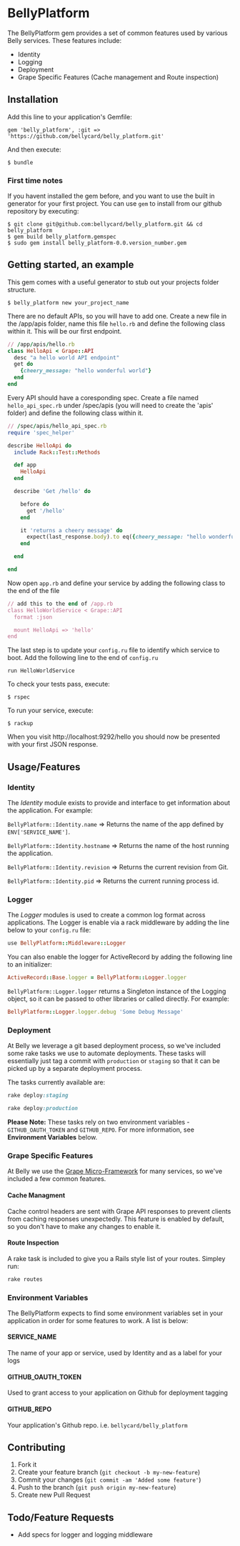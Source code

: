 # BellyPlatform

The BellyPlatform gem provides a set of common features used by various Belly services. These features include:

* Identity
* Logging
* Deployment
* Grape Specific Features (Cache management and Route inspection)

## Installation

Add this line to your application's Gemfile:

    gem 'belly_platform', :git => 'https://github.com/bellycard/belly_platform.git'

And then execute:

    $ bundle

### First time notes

If you havent installed the gem before, and you want to use the built in generator for your first project.  You can use `gem` to install  from our github repository by executing:

    $ git clone git@github.com:bellycard/belly_platform.git && cd belly_platform
    $ gem build belly_platform.gemspec
    $ sudo gem install belly_platform-0.0.version_number.gem

## Getting started, an example

This gem comes with a useful generator to stub out your projects folder structure.

    $ belly_platform new your_project_name

There are no default APIs, so you will have to add one.  Create a new file in the /app/apis folder, name this file `hello.rb` and define the following class within it. This will be our first endpoint.

```ruby
// /app/apis/hello.rb
class HelloApi < Grape::API
  desc "a hello world API endpoint"
  get do
    {cheery_message: "hello wonderful world"}
  end
end
```

Every API should have a coresponding spec. Create a file named `hello_api_spec.rb` under /spec/apis (you will need to create the 'apis' folder) and define the following class within it.

```ruby
// /spec/apis/hello_api_spec.rb
require 'spec_helper'

describe HelloApi do
  include Rack::Test::Methods

  def app
    HelloApi
  end

  describe 'Get /hello' do

    before do
      get '/hello'
    end

    it 'returns a cheery message' do
      expect(last_response.body).to eq({cheery_message: "hello wonderful world"}.to_json)
    end

  end

end
```

Now open `app.rb` and define your service by adding the following class to the end of the file

```ruby
// add this to the end of /app.rb
class HelloWorldService < Grape::API
  format :json

  mount HelloApi => 'hello'
end
```

The last step is to update your `config.ru` file to identify which service to boot.  Add the following line to the end of `config.ru`

    run HelloWorldService

To check your tests pass, execute:

    $ rspec

To run your service, execute:

    $ rackup

When you visit http://localhost:9292/hello you should now be presented with your first JSON response.

## Usage/Features

### Identity
The *Identity* module exists to provide and interface to get information about the application. For example:

`BellyPlatform::Identity.name` => Returns the name of the app defined by `ENV['SERVICE_NAME']`.

`BellyPlatform::Identity.hostname` => Returns the name of the host running the application.

`BellyPlatform::Identity.revision` => Returns the current revision from Git.

`BellyPlatform::Identity.pid` => Returns the current running process id.

### Logger
The *Logger* modules is used to create a common log format across applications. The Logger is enable via a rack middleware by adding the line below to your `config.ru` file:

```ruby
use BellyPlatform::Middleware::Logger
```

You can also enable the logger for ActiveRecord by adding the following line to an initializer:

```ruby
ActiveRecord::Base.logger = BellyPlatform::Logger.logger
```

`BellyPlatform::Logger.logger` returns a Singleton instance of the Logging object, so it can be passed to other libraries or called directly. For example:

```ruby
BellyPlatform::Logger.logger.debug 'Some Debug Message'
```

### Deployment
At Belly we leverage a git based deployment process, so we've included some rake tasks we use to automate deployments. These tasks will essentially just tag a commit with `production` or `staging` so that it can be picked up by a separate deployment process.

The tasks currently available are:

```ruby
rake deploy:staging
```


```ruby
rake deploy:production
```

**Please Note:** These tasks rely on two environment variables - `GITHUB_OAUTH_TOKEN` and `GITHUB_REPO`. For more information, see **Environment Variables** below. 

### Grape Specific Features
At Belly we use the [Grape Micro-Framework](https://github.com/intridea/grape) for many services, so we've included a few common features.

#### Cache Managment
Cache control headers are sent with Grape API responses to prevent clients from caching responses unexpectedly. This feature is enabled by default, so you don't have to make any changes to enable it.

#### Route Inspection
A rake task is included to give you a Rails style list of your routes. Simpley run:

```ruby
rake routes
```

### Environment Variables
The BellyPlatform expects to find some environment variables set in your application in order for some features to work. A list is below:

#### SERVICE_NAME
The name of your app or service, used by Identity and as a label for your logs

#### GITHUB\_OAUTH\_TOKEN
Used to grant access to your application on Github for deployment tagging

#### GITHUB_REPO
Your application's Github repo. i.e. `bellycard/belly_platform`

## Contributing

1. Fork it
2. Create your feature branch (`git checkout -b my-new-feature`)
3. Commit your changes (`git commit -am 'Added some feature'`)
4. Push to the branch (`git push origin my-new-feature`)
5. Create new Pull Request


## Todo/Feature Requests

* Add specs for logger and logging middleware